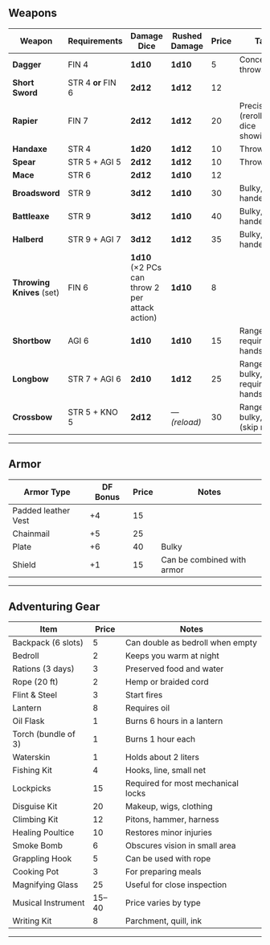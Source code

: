 ## Weapons


| Weapon                    | Requirements       | Damage Dice   | Rushed Damage | Price | Tags                                                |
| ------------------------- | ------------------ | ------------- | ------------- | ----- | ---------------------------------------------------- |
| **Dagger**                | FIN 4              | **1d10**      | **1d10**      | 5     | Concealable, throwable                               |
| **Short Sword**           | STR 4 **or** FIN 6 | **2d12**      | **1d12**      | 12    |                                            |
| **Rapier**                | FIN 7              | **2d12**      | **1d12**      | 20    | Precise (reroll any dice showing 1)                   |
| **Handaxe**               | STR 4              | **1d20**      | **1d12**      | 10    | Throwable                                            |
| **Spear**                 | STR 5 + AGI 5      | **2d12**      | **1d12**      | 10    | Throwable                                     |
| **Mace**                  | STR 6              | **2d12**      | **1d10**      | 12    |   |
| **Broadsword**            | STR 9              | **3d12**      | **1d10**      | 30    | Bulky, two-handed                                    |
| **Battleaxe**             | STR 9              | **3d12**      | **1d10**      | 40    | Bulky, two-handed                            |
| **Halberd**               | STR 9 + AGI 7      | **3d12**      | **1d12**      | 35    | Bulky, two-handed                             |
| **Throwing Knives** (set) | FIN 6              | **1d10** (×2 PCs can throw 2 per attack action) | **1d10**      | 8     |                   |
| **Shortbow**              | AGI 6              | **1d10**      | **1d10**      | 15    | Ranged, requires free hands                          |
| **Longbow**               | STR 7 + AGI 6      | **2d10**      | **1d12**      | 25    | Ranged, bulky, requires free hands                   |
| **Crossbow**              | STR 5 + KNO 5      | **2d12**      | — *(reload)*  | 30    | Ranged, bulky, reload (skip rush)                    |

---

## Armor

| Armor Type     | DF Bonus | Price          | Notes |
|----------------|----------|----------------|-------|
| Padded leather Vest   | +4  | 15           |       |
| Chainmail      | +5       | 25             |       |
| Plate          | +6       | 40             | Bulky |
| Shield         | +1       | 15             | Can be combined with armor |

---

## Adventuring Gear

| Item                     | Price          | Notes |
|--------------------------|----------------|-------|
| Backpack (6 slots)       | 5              | Can double as bedroll when empty |
| Bedroll                  | 2              | Keeps you warm at night |
| Rations (3 days)         | 3              | Preserved food and water |
| Rope (20 ft)             | 2              | Hemp or braided cord |
| Flint & Steel            | 3              | Start fires |
| Lantern                  | 8              | Requires oil |
| Oil Flask                | 1              | Burns 6 hours in a lantern |
| Torch (bundle of 3)      | 1              | Burns 1 hour each |
| Waterskin                | 1              | Holds about 2 liters |
| Fishing Kit              | 4              | Hooks, line, small net |
| Lockpicks                | 15             | Required for most mechanical locks |
| Disguise Kit             | 20             | Makeup, wigs, clothing |
| Climbing Kit             | 12             | Pitons, hammer, harness |
| Healing Poultice         | 10             | Restores minor injuries |
| Smoke Bomb                | 6              | Obscures vision in small area |
| Grappling Hook           | 5              | Can be used with rope |
| Cooking Pot              | 3              | For preparing meals |
| Magnifying Glass         | 25             | Useful for close inspection |
| Musical Instrument       | 15–40          | Price varies by type |
| Writing Kit              | 8              | Parchment, quill, ink |

---

